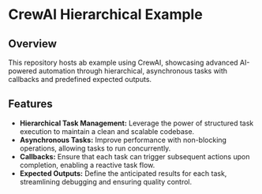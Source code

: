 # CrewAI Hierarchical Example

## Overview
This repository hosts ab example using CrewAI, showcasing advanced AI-powered automation through hierarchical, asynchronous tasks with callbacks and predefined expected outputs.

## Features
- **Hierarchical Task Management:** Leverage the power of structured task execution to maintain a clean and scalable codebase.
- **Asynchronous Tasks:** Improve performance with non-blocking operations, allowing tasks to run concurrently.
- **Callbacks:** Ensure that each task can trigger subsequent actions upon completion, enabling a reactive task flow.
- **Expected Outputs:** Define the anticipated results for each task, streamlining debugging and ensuring quality control.

